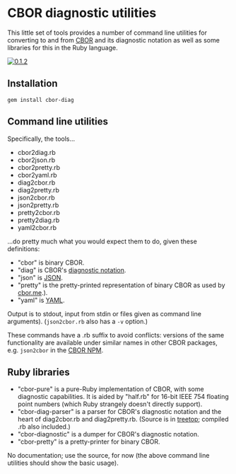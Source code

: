 # CBOR diagnostic utilities

This little set of tools provides a number of command line utilities
for converting to and from [CBOR](http://cbor.io) and its diagnostic
notation as well as some libraries for this in the Ruby language.

[![0.1.2](https://badge.fury.io/rb/cbor-diag.svg)](http://badge.fury.io/rb/cbor-diag)

## Installation

`gem install cbor-diag`

## Command line utilities

Specifically, the tools...

* cbor2diag.rb
* cbor2json.rb
* cbor2pretty.rb
* cbor2yaml.rb
* diag2cbor.rb
* diag2pretty.rb
* json2cbor.rb
* json2pretty.rb
* pretty2cbor.rb
* pretty2diag.rb
* yaml2cbor.rb

...do pretty much what you would expect them to do, given these definitions:

* "cbor" is binary CBOR.
* "diag" is CBOR's [diagnostic notation](http://tools.ietf.org/html/rfc7049#section-6).
* "json" is [JSON](http://json.org).
* "pretty" is the pretty-printed representation of binary CBOR as used by
  [cbor.me](http://cbor.me).).
* "yaml" is [YAML](http://yaml.org).

Output is to stdout, input from stdin or files given as command line
arguments). (`json2cbor.rb` also has a `-v` option.)

These commands have a .rb suffix to avoid conflicts: versions of the
same functionality are available under similar names in other CBOR
packages, e.g. `json2cbor` in the
[CBOR NPM](https://github.com/hildjj/node-cbor).

## Ruby libraries

* "cbor-pure" is a pure-Ruby implementation of CBOR, with some
  diagnostic capabilities.  It is aided by "half.rb" for 16-bit
  IEEE 754 floating point numbers (which Ruby strangely doesn't
  directly support).
* "cbor-diag-parser" is a parser for CBOR's diagnostic notation and
  the heart of diag2cbor.rb and diag2pretty.rb.  (Source is in
  [treetop](https://github.com/nathansobo/treetop); compiled .rb also included.)
* "cbor-diagnostic" is a dumper for CBOR's diagnostic notation.
* "cbor-pretty" is a pretty-printer for binary CBOR.

No documentation; use the source, for now (the above command line
utilities should show the basic usage).

